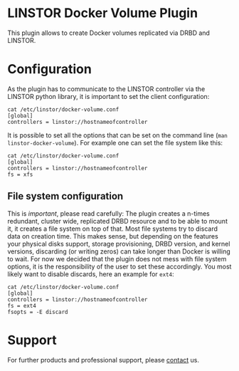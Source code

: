 # LINSTOR Docker Volume Plugin

This plugin allows to create Docker volumes replicated via DRBD and LINSTOR.

# Configuration
As the plugin has to communicate to the LINSTOR controller via the LINSTOR
python library, it is important to set the client configuration:

```
cat /etc/linstor/docker-volume.conf
[global]
controllers = linstor://hostnameofcontroller
```

It is possible to set all the options that can be set on the command line (`man linstor-docker-volume`).
For example one can set the file system like this:

```
cat /etc/linstor/docker-volume.conf
[global]
controllers = linstor://hostnameofcontroller
fs = xfs
```

## File system configuration
This is *important*, please read carefully: The plugin creates a n-times redundant, cluster wide, replicated
DRBD resource and to be able to mount it, it creates a file system on top of that. Most file systems try to
discard data on creation time. This makes sense, but depending on the features your physical disks support,
storage provisioning, DRBD version, and kernel versions, discarding (or writing zeros) can take longer than
Docker is willing to wait. For now we decided that the plugin does not mess with file system options, it is
the responsibility of the user to set these accordingly. You most likely want to disable discards, here an
example for `ext4`:

```
cat /etc/linstor/docker-volume.conf
[global]
controllers = linstor://hostnameofcontroller
fs = ext4
fsopts = -E discard
```

# Support
For further products and professional support, please
[contact](http://links.linbit.com/support) us.
